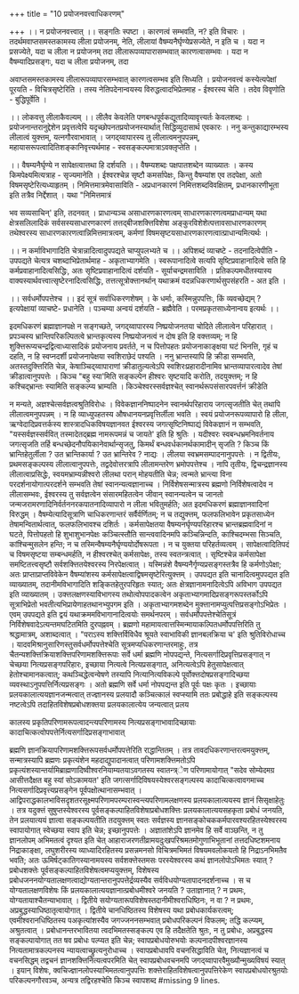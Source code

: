 +++
title = "10 प्रयोजनवत्त्वाधिकरणम्"

+++
।। न प्रयोजनवत्त्वात् ।। सङ्गतिः स्पष्टा । कारणत्वं सम्भवति, न? इति विचारः । तदर्थमवाप्तसमस्तकामस्य लीला प्रयोजनम्, नेति, लीलायां वैषम्यनैर्घृण्येप्रसज्येते, न इति च । यदा न प्रसज्येते, यदा च लीला न प्रयोजनम् तदा लीलारूपव्यापारासम्भवात् कारणत्वासम्भवः । यदा न वैषम्यादिप्रसङ्गः, यदा च लीला प्रयोजनम्, तदा

अवाप्तसमस्तकामस्य लीलारूपव्यापारसम्भवात् कारणत्वसम्भव इति सिध्यति । प्रयोजनवत्त्वं कस्येत्यपेक्षां पूरयति - विचित्रसृष्टेरिति । तस्य नेतिपदेनान्वयस्य विरुद्धत्वादभिप्रेतमाह - ईश्वरस्य चेति । तदेव विवृणोति - बुद्धिपूर्वेति ।

।। लोकवत्तु लीलाकैवल्यम् ।। लीलैव केवलेति पणबन्धपूर्वकद्यूतादिव्यावृत्त्यर्तः केवलशब्दः । प्रयोजनान्तरानुद्देशेन प्रवृत्तत्वेपि यदृच्छोपनतप्रयोजनस्यार्थात् सिद्धिव्युदासार्थ एवकारः । ननु कन्तुकाद्यारम्भस्य लीलात्वं युक्त्तम्, यत्नगौरवाभावात् । जगद्य्वापारस्य तु लीलात्वमनुपपन्नम्, महायासरूपत्वादितिशङ्कानिवृत्त्यर्थमाह - स्वसङ्कल्पमात्राऽवक्लृप्तेति ।

।। वैषम्यनैर्घृण्ये न सापेक्षत्वात्तथा हि दर्शयति ।। वैषम्यशब्दः पक्षपातशब्देन व्याख्यातः । कस्य किमपेक्ष्यमित्यत्राह - सृज्यमानेति । ईश्वरश्चेन्न सृष्टौ कमर्सापेक्षः, किन्तु वैषम्यांश एव तदपेक्षा, अतो विषमसृष्टेरित्यध्याहृतम् । निमित्तमात्रमेवासाविति - अप्रधानकारणं निमित्तशब्दविवक्षितम्, प्रधानकारणीभूता इति तत्रैव निर्द्देशात् । यथा "निमित्तमात्रं

भव सव्यसाचिन्' इति, तदनवत् । प्राधान्यञ्च असाधारणकारणत्वम् साधारणकारणत्वमप्राधान्यम् यथा क्षेत्रसलिलादिकं सर्वसस्यसाधारणकारणं तत्तद्बीजशक्त्तिविशेषा अङ्कुरविशेशेत्पत्तावसाधारणकारणम् तथेश्वरस्य साधारणकारणत्वान्निमित्तमात्रत्वम्, कर्मणां विषमसृष्टयसाधारणकारणत्वात्प्राधान्यमित्यर्थः ।

।। न कर्माविभागादिति चेत्रान्नादित्वादुपपद्यते चाप्युपलभ्यते च ।। अपिशब्दं व्याचष्टे - तदनादित्वेपीति - उपपद्यते चेत्यत्र चशब्दाभिप्रेतार्थमाह - अकृताभ्यागमेति । स्वरूपानादित्वे सत्यपि सृष्टिप्रवाहानादित्वे सति हि कर्मप्रवाहानादित्वसिद्धिः, अतः सृष्टिप्रवाहानादित्वं दर्शयति - सूर्याचन्द्रमसाविति । प्रतिकल्पमधीतस्यास्य वाक्यस्यार्थवत्त्वात्सृष्टेरनादित्वसिद्धिः, तत्तत्सूत्रोक्त्तानर्थान् यथाक्रमं वदन्नधिकरणार्थसुपसंहरति - अत इति ।

।। सर्वधर्मोपपत्तेश्च ।। इदं सूत्रं सर्वाधिकरणशेषम् । के धर्माः, कस्मिन्नुपपत्तिः, किं व्यवच्छेद्यम् ? इत्यपेक्षायां व्याचष्टे- प्रधानेति । पञ्चम्या अन्वयं दर्शयति - ब्रह्मैवेति । परमप्रकृतसाध्येनान्वय इत्यर्थः ।।

इदमधिकरणं ब्रह्माज्ञानपक्षे न सङ्गच्छते, जगद्य्वापारस्य निष्प्रयोजनतया चोदिते लीलात्वेन परिहारात् । प्रपञ्चस्य भ्रान्तिपरिकल्पितत्वे भ्रान्तकृत्यस्य निष्प्रयोजनत्वं न दोष इति हि वक्त्तव्यम्; न हि शुक्त्तिरूप्यचन्द्रद्वित्वाध्यासादिकं प्रयोजनाय प्रवर्तते, न च पित्तोपहतः प्रयोजनाकाङ्क्षया घटं भिनत्ति, गृहं च दहति, न हि स्वप्नदर्शी प्रयोजनापेक्षया स्वशिराछेदं पश्यति । ननु भ्रान्तस्यापि हि क्रीडा सम्भवति, अतस्तदुक्त्तिरिति चेन्न, केषाञ्चिद्य्वापाराणां क्रीडातुल्यत्वेऽपि स्वशिरःप्रहारादीनामिव भ्रान्तव्यापारत्वादेव तेषां क्रीडात्वानुपपत्तेः । किञ्च "बहु स्या'मिति सङ्कल्पेन हीश्वरः सृष्टयादि करोति, तदयुक्त्तम्; न हि कश्चिद्भ्रान्तः स्यामिति सङ्कल्प्य भ्राम्यति । किञ्चेश्वरस्सर्वज्ञश्चेत् स्वानर्थरूपसंसारपवर्त्तनं क्रीडेति

न मन्यते, अज्ञश्चेत्सर्वज्ञत्वश्रुतिविरोधः । विवेकज्ञाननिष्पादनेन स्वानर्थपरिहाराय जगत्सृजतीति चेत् तथापि लीलात्वमनुपपन्नम् । न हि व्याध्युपहतस्य औषधानयनप्रवृत्तिर्लीला भवति । स्वयं प्रयोजनरूपव्यापारो हि लीला, ऋग्वेदादिप्रवत्तर्कस्य शास्त्रादधिकविषयज्ञानवत ईश्वरस्य जगत्सृष्टिनिष्पाद्यं विवेकज्ञानं न सम्भवति, "यस्सर्वज्ञस्सर्ववित् तस्मादेतद्ब्रह्म नामरूपमन्नं च जायते' इति हि श्रुतिः । यदीश्वरः स्वबन्धभ्रमनिवर्तनाय जगत्सृजति तर्हि बन्धच्छेदनौपयिकानेवार्थान्सृजतु, किमर्थं बन्धवर्धकानर्थकामादीन् सृजति ? किञ्च किं भ्रान्तिहेतुर्लीला ? उत भ्रान्तिकार्या ? उत भ्रान्तिरेव ? नाद्यः । लीलया स्वभ्रमसम्पादनानुपपत्तेः । न द्वितीयः, प्रथमसङ्कल्पस्य लीलात्वानुपपत्तेः, तद्वदेवोत्तरत्रापि लीलामन्तरेण भ्रमोपपत्तेश्च । नापि तृतीयः, द्विचन्द्रज्ञानस्य लीलात्वाप्रसिद्धेः, स्वयमभ्राम्यन्नीश्वरो लीलथा परान् मोहयतीति चेन्न; त्वन्मते भ्रान्त्या विना परदर्शनायोगात्परदर्शने सम्भवति तेषां स्वानन्यत्वज्ञानाच्च । निर्विशेषसन्मात्रस्य ब्रह्मणो निर्विशेषत्वादेव न लीलासम्भवः, ईश्वरस्य तु सर्वज्ञत्वेन संसारमहितत्वेन जीवान् स्वानन्यत्वेन च जानतो जन्मजरामरणादिनिर्वर्तननरकपातनादिव्यापारो न लीला भवितुमर्हति; अत इदमधिकरणं ब्रह्माज्ञानवादिनां विरुद्धम् । वैषम्येत्यादिसूत्राणि चाधिकरणान्तरं सर्वैर्वर्णितम्; न च तद्युक्त्तम्, फलफलिभावेन प्रकृतसाध्येन तेषामन्वितार्थत्वात्, फलफलिभावश्च दशिर्तः । कर्मसापेक्षतया वैषम्यनर्घृण्यपरिहारश्च भ्रान्तब्रह्मवादिनां न घटते, पित्तोपहतो हि शुभाशुभानपेक्षः कञ्चित्स्तौति सान्त्ववादिनमपि कञ्चिन्निन्दति, काश्चिदम्भसा सिञ्चति, कांश्चिन्मुसलेन हन्ति; न च तस्मिन्वैषम्यनैर्घृण्ययोर्दोषरूपता । न च युक्तया परिहर्तव्यत्वम् । सापेक्षत्वादितिपदं च विषमसृष्टया सम्बन्धमर्हति, न हीश्वरश्चेत् कर्मसापेक्षः, तस्य स्वतन्त्रत्वात् । सृष्टिश्चेन्न कर्मसापेक्षा समष्टितत्त्वसृष्टौ सर्वशक्त्तितयेश्वरस्य निरपेक्षत्वात् । यस्मिन्नंशे वैषम्यनैर्गृण्यप्रसङ्गस्तत्रैव हि कर्मणोऽपेक्षा; अतः प्राप्ताप्राप्तविवेकेन वैषम्यांशस्य कर्मसापेक्षत्वाद्विषमसृष्टेरित्युक्त्तम् । उपपद्यत इति चानादित्वमुपपद्यत इति व्याख्यातम्, तदानीमविभागादिति शङ्कितहेतुरपरिहृतः स्यात्; अतः क्षेत्रज्ञानामनादित्वेऽपि अविभाग उपपद्यत इति व्याख्यातम् । उक्त्तलक्षणस्याविभागस्य तथोत्वोपपादकत्वेन अकृताभ्यागमादिप्रसङ्गरूपस्तर्कोऽपि सूत्राभिप्रेतो भवतीत्यभिप्रायेणाहतथानभ्युपगम इति । अकृताभ्यागमशब्देन मुक्त्तानामप्युत्पत्तिप्रसङ्गोऽभिप्रेतः । एवम् उपपद्यते इति द्वयं यथाक्रममविभागानादित्वयोः समर्थनपरम् । सर्वधर्मोपपत्तेश्चेतिसूत्रं निर्विशेषवादेऽत्यन्तमघटितमिति दुरपह्नवम् । ब्रह्मणो महामायत्वात्तस्मिन्मायाकल्पितधर्मोपपत्तिरिति तु श्रद्धामात्रम्, अशाब्दत्वात् । "पराऽस्य शक्त्तिर्विविधैव श्रूयते स्वाभाविकी ज्ञानबलक्रिया च' इति श्रुतिविरोधाच्च । यादवमिश्रानुसारिणस्तुसर्वधर्मोपपत्तेश्चेति सूत्रमप्यधिकरणान्तरमाहुः, तत्र चैतन्यशक्त्तिक्रियाशक्त्तिपरिणामशक्त्तिरूपाः सर्वे धर्मा ब्रह्मणि नोपपद्यन्ते, नित्यसर्गादिप्रवृत्तिप्रसङ्गात् न चेच्छया नित्यप्रसङ्गपरिहारः, इच्छाया नित्यत्वे नित्यप्रसङ्गात्, अनित्यत्वेऽपि हेतुसापेक्षत्वात् हेतोश्चामानकत्वात्; कथञ्चिद्धेत्वन्वेषणे तस्यापि नित्यानित्यविकल्पे पूर्वोक्त्तदोषप्रसङ्गादिच्छया व्यवस्थाऽनुपपत्तिर्नित्यप्रसङ्गः । अतो ब्रह्मणि सर्वे धर्मा नोपपद्यन्त इति पूर्वः पक्षः कृतः । इच्छायाः प्रलयकालात्ययज्ञानजन्मत्वात् तज्ज्ञानस्य प्रलयादौ कञ्चित्कालं स्वप्स्यामि ततः प्रबोद्धाहे इति सङ्कल्पस्य नष्टत्वेऽपि तदाहितविशेषप्रबोधशक्तया प्रलयकालात्येय जन्यत्वात् प्रलय

कालस्य प्रकृतिपरिणामरूपत्वादन्त्यपरिणामस्य नित्यप्रसङ्गाभावादिच्छायाः कादाचित्कत्वोपपत्तेर्नित्यसर्गादिप्रसङ्गाभावात्

ब्रह्मणि ज्ञानक्रियापरिणामशक्त्तिरूपसर्वधर्मोपपत्तेरिति राद्धान्तितम् । तत्र तावदधिकरणान्तरत्वमयुक्त्तम्, सन्मात्रस्यापि ब्रह्मणः प्रकृत्यंशेन महदाद्युपादानत्वात् परिणामशक्त्तिमतोऽपि प्रकृत्यंशस्यान्तर्यामिब्राह्मणादिष्वीश्वरनियाम्यतयाऽवगतस्य स्वातन्त्र्ेण परिणामायोगात् "सदेव सोम्येदमग्र आसीत्तदैक्षत बहु स्यां सोऽकामयत' इति जगत्सर्गादिविषयस्येश्वरसङ्गल्पस्य कादाचित्कत्वावगमाच्च नित्यसर्गादिप्रवृत्त्यप्रसङ्गेन पूर्वपक्षोत्थानासम्भवात् । आद्विपराद्धकालभाविसदृशतरसूक्ष्मपरिणामपरम्परास्वन्त्यपरिणामलक्षणस्य प्रलयकालात्ययस्य ज्ञानं सिसृक्षाहेतुः । तत्र यदुक्त्तं सुषुप्तस्येश्वरस्य पूर्वसङ्कल्पाहितविशेषाप्रबोधशक्त्तिः प्रलयकालात्ययसहकृता प्रबोधं जनयति, तेन प्रलयात्ययं ज्ञात्वा सङ्कल्पयतीति तदयुक्त्तम् स्वतः सर्वज्ञस्य ज्ञानसङ्कोचककर्मपारवश्यरहितस्येश्वरस्य स्वापायोगात् स्वेच्छया स्वाप इति चेन्न; इच्छानुपपत्तेः । अज्ञातांशेऽपि ज्ञानमेव हि सर्वे वाञ्छन्ति, न तु ज्ञानलोपम् अभिमतत्वं दृश्यत इति चेत् आहाराजरणतीव्रामयदुःखपरिश्रमतमोगुणाभिभूतानां तत्तदधिष्टशमनाय निद्राकाङ्क्षा, लघुशरीरस्य व्याध्यादिरहितस्य प्रसन्नमनसो विचित्रमभिमतं विषयमवलोकयतो हि निद्राऽनभिमतैव भवति; अतः ऊमिर्षट्कातिगस्यानामयस्य सर्वशक्त्तेस्तमसः परस्येश्वरस्य कथं ज्ञानलोपोऽभिमतः स्यात् ? प्रबोधशक्त्तेः पूर्वसङ्कल्पाहितविशेषत्वमप्ययुक्त्तम्, विशेषस्य प्रबोधजननयोग्यतालक्षणत्वाद्योग्यतान्तरानुपपत्तेर्द्रव्यस्यैव सर्वविधयोग्यतापादनदर्शनाच्च । स च योग्यतालक्षणविशेषः किं प्रलयकालात्ययज्ञानात्प्रबोधमीश्वरे जनयति ? उताज्ञानात् ? न प्रथमः, योग्यतायाश्चैतन्याभावात् । द्वितीये सयोग्यतारूपविशेषस्तदानीमीश्वराधिष्ठिनः, न वा ? न प्रथमः, अप्रबुद्धस्याधिष्ठातृत्वायोगात् । द्वितीये चानधिष्ठितस्य विशेषस्य यथा प्रबोधकार्यकरत्वम्; एवमीश्वरानधिष्ठितस्य पअकृत्यांशस्यैव जगज्जननसम्भवात् प्रबोधपरिकल्पनं विफलम्; तद्धि कल्प्यम्, अश्रुतत्वात् । प्रबोधानन्तरभावितया त्वदभिमतस्सङ्कल्प एव हि तदैक्षतेति श्रुतः, न तु प्रबोधः, अप्रबुद्धस्य सङ्कल्पायोगात् तत षव प्रबोधः पल्प्यत इति चेन्न; स्वापप्रबोधयोरुभयोः कल्पनादपीश्वरज्ञानस्य नित्यतामात्रकल्पनस्य न्यायत्वाच्छ्रुत्यनुरोधाच्च । स्वापप्रबोधावपि वचनसिद्धाविति चेत्, नित्यज्ञानत्वं च वचनसिद्धम् तद्वचनं ज्ञानशक्त्तिनित्यत्वपरमिति चेत् स्वापप्रबोधवचनमपि जगद्य्वापारवैमुख्यौन्मुख्यविषयं स्यात् । इयान् विशेषः, क्वचिज्ज्ञानलोपस्याभिमतत्वानुपपत्तिः शक्त्तेराहितविशेषत्वानुपपत्तिरेकेण स्वापप्रबोधयोरश्रुतयोः परिकल्पनगौरवञ्च, अन्यत्र तद्विरहश्चेति किञ्च स्वापशब्द #missing 9 lines.


